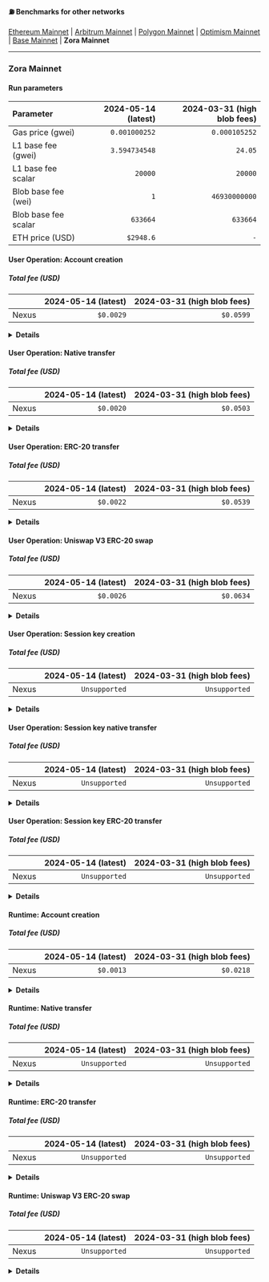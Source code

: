#### ⛽️ Benchmarks for other networks

[Ethereum Mainnet](/benchmarks/ethereum.md) | [Arbitrum Mainnet](/benchmarks/arbitrum.md) | [Polygon Mainnet](/benchmarks/polygon.md) | [Optimism Mainnet](/benchmarks/optimism.md) | [Base Mainnet](/benchmarks/base.md) | **Zora Mainnet**

---

<!-- BENCHMARK_RESULTS -->

### Zora Mainnet

#### Run parameters

| Parameter            | 2024-05-14 (latest) | 2024-03-31 (high blob fees) |
| :------------------- | ------------------: | --------------------------: |
| Gas price (gwei)     |       `0.001000252` |               `0.000105252` |
| L1 base fee (gwei)   |       `3.594734548` |                     `24.05` |
| L1 base fee scalar   |             `20000` |                     `20000` |
| Blob base fee (wei)  |                 `1` |               `46930000000` |
| Blob base fee scalar |            `633664` |                    `633664` |
| ETH price (USD)      |           `$2948.6` |                         `-` |

#### User Operation: Account creation

##### Total fee (USD)

|       | 2024-05-14 (latest) | 2024-03-31 (high blob fees) |
| :---- | ------------------: | --------------------------: |
| Nexus |           `$0.0029` |                   `$0.0599` |

<details>
<summary><b>Details</b></summary>

##### 2024-05-14 (latest)

|       | Execution gas | Execution fee (ETH) | L1 gas |  L1 fee (ETH) | Total fee (ETH) | Total fee (USD) |
| :---- | ------------: | ------------------: | -----: | ------------: | --------------: | --------------: |
| Nexus |      `350384` |       `0.000000350` | `8664` | `0.000000623` |   `0.000000973` |       `$0.0029` |

##### 2024-03-31 (high blob fees)

|       | Execution gas | Execution fee (ETH) | L1 gas |  L1 fee (ETH) | Total fee (ETH) | Total fee (USD) |
| :---- | ------------: | ------------------: | -----: | ------------: | --------------: | --------------: |
| Nexus |      `350384` |       `0.000000037` | `8664` | `0.000020270` |   `0.000020307` |       `$0.0599` |

</details>

#### User Operation: Native transfer

##### Total fee (USD)

|       | 2024-05-14 (latest) | 2024-03-31 (high blob fees) |
| :---- | ------------------: | --------------------------: |
| Nexus |           `$0.0020` |                   `$0.0503` |

<details>
<summary><b>Details</b></summary>

##### 2024-05-14 (latest)

|       | Execution gas | Execution fee (ETH) | L1 gas |  L1 fee (ETH) | Total fee (ETH) | Total fee (USD) |
| :---- | ------------: | ------------------: | -----: | ------------: | --------------: | --------------: |
| Nexus |      `167456` |       `0.000000167` | `7288` | `0.000000524` |   `0.000000691` |       `$0.0020` |

##### 2024-03-31 (high blob fees)

|       | Execution gas | Execution fee (ETH) | L1 gas |  L1 fee (ETH) | Total fee (ETH) | Total fee (USD) |
| :---- | ------------: | ------------------: | -----: | ------------: | --------------: | --------------: |
| Nexus |      `167456` |       `0.000000018` | `7288` | `0.000017051` |   `0.000017069` |       `$0.0503` |

</details>

#### User Operation: ERC-20 transfer

##### Total fee (USD)

|       | 2024-05-14 (latest) | 2024-03-31 (high blob fees) |
| :---- | ------------------: | --------------------------: |
| Nexus |           `$0.0022` |                   `$0.0539` |

<details>
<summary><b>Details</b></summary>

##### 2024-05-14 (latest)

|       | Execution gas | Execution fee (ETH) | L1 gas |  L1 fee (ETH) | Total fee (ETH) | Total fee (USD) |
| :---- | ------------: | ------------------: | -----: | ------------: | --------------: | --------------: |
| Nexus |      `191241` |       `0.000000191` | `7804` | `0.000000561` |   `0.000000752` |       `$0.0022` |

##### 2024-03-31 (high blob fees)

|       | Execution gas | Execution fee (ETH) | L1 gas |  L1 fee (ETH) | Total fee (ETH) | Total fee (USD) |
| :---- | ------------: | ------------------: | -----: | ------------: | --------------: | --------------: |
| Nexus |      `191241` |       `0.000000020` | `7804` | `0.000018258` |   `0.000018278` |       `$0.0539` |

</details>

#### User Operation: Uniswap V3 ERC-20 swap

##### Total fee (USD)

|       | 2024-05-14 (latest) | 2024-03-31 (high blob fees) |
| :---- | ------------------: | --------------------------: |
| Nexus |           `$0.0026` |                   `$0.0634` |

<details>
<summary><b>Details</b></summary>

##### 2024-05-14 (latest)

|       | Execution gas | Execution fee (ETH) | L1 gas |  L1 fee (ETH) | Total fee (ETH) | Total fee (USD) |
| :---- | ------------: | ------------------: | -----: | ------------: | --------------: | --------------: |
| Nexus |      `210391` |       `0.000000210` | `9188` | `0.000000661` |   `0.000000871` |       `$0.0026` |

##### 2024-03-31 (high blob fees)

|       | Execution gas | Execution fee (ETH) | L1 gas |  L1 fee (ETH) | Total fee (ETH) | Total fee (USD) |
| :---- | ------------: | ------------------: | -----: | ------------: | --------------: | --------------: |
| Nexus |      `210391` |       `0.000000022` | `9188` | `0.000021496` |   `0.000021519` |       `$0.0634` |

</details>

#### User Operation: Session key creation

##### Total fee (USD)

|       | 2024-05-14 (latest) | 2024-03-31 (high blob fees) |
| :---- | ------------------: | --------------------------: |
| Nexus |       `Unsupported` |               `Unsupported` |

<details>
<summary><b>Details</b></summary>

##### 2024-05-14 (latest)

|       | Execution gas | Execution fee (ETH) | L1 gas | L1 fee (ETH) | Total fee (ETH) | Total fee (USD) |
| :---- | ------------: | ------------------: | -----: | -----------: | --------------: | --------------: |
| Nexus |           `-` |                 `-` |    `-` |          `-` |             `-` |             `-` |

##### 2024-03-31 (high blob fees)

|       | Execution gas | Execution fee (ETH) | L1 gas | L1 fee (ETH) | Total fee (ETH) | Total fee (USD) |
| :---- | ------------: | ------------------: | -----: | -----------: | --------------: | --------------: |
| Nexus |           `-` |                 `-` |    `-` |          `-` |             `-` |             `-` |

</details>

#### User Operation: Session key native transfer

##### Total fee (USD)

|       | 2024-05-14 (latest) | 2024-03-31 (high blob fees) |
| :---- | ------------------: | --------------------------: |
| Nexus |       `Unsupported` |               `Unsupported` |

<details>
<summary><b>Details</b></summary>

##### 2024-05-14 (latest)

|       | Execution gas | Execution fee (ETH) | L1 gas | L1 fee (ETH) | Total fee (ETH) | Total fee (USD) |
| :---- | ------------: | ------------------: | -----: | -----------: | --------------: | --------------: |
| Nexus |           `-` |                 `-` |    `-` |          `-` |             `-` |             `-` |

##### 2024-03-31 (high blob fees)

|       | Execution gas | Execution fee (ETH) | L1 gas | L1 fee (ETH) | Total fee (ETH) | Total fee (USD) |
| :---- | ------------: | ------------------: | -----: | -----------: | --------------: | --------------: |
| Nexus |           `-` |                 `-` |    `-` |          `-` |             `-` |             `-` |

</details>

#### User Operation: Session key ERC-20 transfer

##### Total fee (USD)

|       | 2024-05-14 (latest) | 2024-03-31 (high blob fees) |
| :---- | ------------------: | --------------------------: |
| Nexus |       `Unsupported` |               `Unsupported` |

<details>
<summary><b>Details</b></summary>

##### 2024-05-14 (latest)

|       | Execution gas | Execution fee (ETH) | L1 gas | L1 fee (ETH) | Total fee (ETH) | Total fee (USD) |
| :---- | ------------: | ------------------: | -----: | -----------: | --------------: | --------------: |
| Nexus |           `-` |                 `-` |    `-` |          `-` |             `-` |             `-` |

##### 2024-03-31 (high blob fees)

|       | Execution gas | Execution fee (ETH) | L1 gas | L1 fee (ETH) | Total fee (ETH) | Total fee (USD) |
| :---- | ------------: | ------------------: | -----: | -----------: | --------------: | --------------: |
| Nexus |           `-` |                 `-` |    `-` |          `-` |             `-` |             `-` |

</details>

#### Runtime: Account creation

##### Total fee (USD)

|       | 2024-05-14 (latest) | 2024-03-31 (high blob fees) |
| :---- | ------------------: | --------------------------: |
| Nexus |           `$0.0013` |                   `$0.0218` |

<details>
<summary><b>Details</b></summary>

##### 2024-05-14 (latest)

|       | Execution gas | Execution fee (ETH) | L1 gas |  L1 fee (ETH) | Total fee (ETH) | Total fee (USD) |
| :---- | ------------: | ------------------: | -----: | ------------: | --------------: | --------------: |
| Nexus |      `217707` |       `0.000000218` | `3152` | `0.000000227` |   `0.000000444` |       `$0.0013` |

##### 2024-03-31 (high blob fees)

|       | Execution gas | Execution fee (ETH) | L1 gas |  L1 fee (ETH) | Total fee (ETH) | Total fee (USD) |
| :---- | ------------: | ------------------: | -----: | ------------: | --------------: | --------------: |
| Nexus |      `217707` |       `0.000000023` | `3152` | `0.000007374` |   `0.000007397` |       `$0.0218` |

</details>

#### Runtime: Native transfer

##### Total fee (USD)

|       | 2024-05-14 (latest) | 2024-03-31 (high blob fees) |
| :---- | ------------------: | --------------------------: |
| Nexus |       `Unsupported` |               `Unsupported` |

<details>
<summary><b>Details</b></summary>

##### 2024-05-14 (latest)

|       | Execution gas | Execution fee (ETH) | L1 gas | L1 fee (ETH) | Total fee (ETH) | Total fee (USD) |
| :---- | ------------: | ------------------: | -----: | -----------: | --------------: | --------------: |
| Nexus |           `-` |                 `-` |    `-` |          `-` |             `-` |             `-` |

##### 2024-03-31 (high blob fees)

|       | Execution gas | Execution fee (ETH) | L1 gas | L1 fee (ETH) | Total fee (ETH) | Total fee (USD) |
| :---- | ------------: | ------------------: | -----: | -----------: | --------------: | --------------: |
| Nexus |           `-` |                 `-` |    `-` |          `-` |             `-` |             `-` |

</details>

#### Runtime: ERC-20 transfer

##### Total fee (USD)

|       | 2024-05-14 (latest) | 2024-03-31 (high blob fees) |
| :---- | ------------------: | --------------------------: |
| Nexus |       `Unsupported` |               `Unsupported` |

<details>
<summary><b>Details</b></summary>

##### 2024-05-14 (latest)

|       | Execution gas | Execution fee (ETH) | L1 gas | L1 fee (ETH) | Total fee (ETH) | Total fee (USD) |
| :---- | ------------: | ------------------: | -----: | -----------: | --------------: | --------------: |
| Nexus |           `-` |                 `-` |    `-` |          `-` |             `-` |             `-` |

##### 2024-03-31 (high blob fees)

|       | Execution gas | Execution fee (ETH) | L1 gas | L1 fee (ETH) | Total fee (ETH) | Total fee (USD) |
| :---- | ------------: | ------------------: | -----: | -----------: | --------------: | --------------: |
| Nexus |           `-` |                 `-` |    `-` |          `-` |             `-` |             `-` |

</details>

#### Runtime: Uniswap V3 ERC-20 swap

##### Total fee (USD)

|       | 2024-05-14 (latest) | 2024-03-31 (high blob fees) |
| :---- | ------------------: | --------------------------: |
| Nexus |       `Unsupported` |               `Unsupported` |

<details>
<summary><b>Details</b></summary>

##### 2024-05-14 (latest)

|       | Execution gas | Execution fee (ETH) | L1 gas | L1 fee (ETH) | Total fee (ETH) | Total fee (USD) |
| :---- | ------------: | ------------------: | -----: | -----------: | --------------: | --------------: |
| Nexus |           `-` |                 `-` |    `-` |          `-` |             `-` |             `-` |

##### 2024-03-31 (high blob fees)

|       | Execution gas | Execution fee (ETH) | L1 gas | L1 fee (ETH) | Total fee (ETH) | Total fee (USD) |
| :---- | ------------: | ------------------: | -----: | -----------: | --------------: | --------------: |
| Nexus |           `-` |                 `-` |    `-` |          `-` |             `-` |             `-` |

</details>

<!-- /BENCHMARK_RESULTS -->
